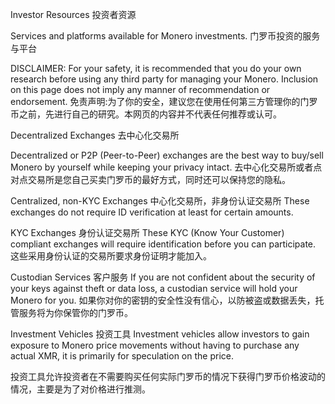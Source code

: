 Investor Resources投资者资源Services and platforms available for Monero investments.门罗币投资的服务与平台DISCLAIMER: For your safety, it is recommended that you do your own research before using any third party for managing your Monero. Inclusion on this page does not imply any manner of recommendation or endorsement.免责声明:为了你的安全，建议您在使用任何第三方管理你的门罗币之前，先进行自己的研究。本网页的内容并不代表任何推荐或认可。 Decentralized Exchanges 去中心化交易所Decentralized or P2P (Peer-to-Peer) exchanges are the best way to buy/sell Monero by yourself while keeping your privacy intact.去中心化交易所或者点对点交易所是您自己买卖门罗币的最好方式，同时还可以保持您的隐私。Centralized, non-KYC Exchanges 中心化交易所，非身份认证交易所These exchanges do not require ID verification at least for certain amounts.KYC Exchanges   身份认证交易所These KYC (Know Your Customer) compliant exchanges will require identification before you can participate.这些采用身份认证的交易所要求身份证明才能加入。Custodian Services 客户服务If you are not confident about the security of your keys against theft or data loss, a custodian service will hold your Monero for you.如果你对你的密钥的安全性没有信心，以防被盗或数据丢失，托管服务将为你保管你的门罗币。Investment Vehicles  投资工具Investment vehicles allow investors to gain exposure to Monero price movements without having to purchase any actual XMR, it is primarily for speculation on the price.投资工具允许投资者在不需要购买任何实际门罗币的情况下获得门罗币价格波动的情况，主要是为了对价格进行推测。